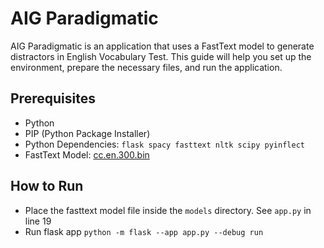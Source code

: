 # AIG Paradigmatic

AIG Paradigmatic is an application that uses a FastText model to generate distractors in English Vocabulary Test. 
This guide will help you set up the environment, prepare the necessary files, and run the application.

## Prerequisites
* Python
* PIP (Python Package Installer)
* Python Dependencies: `flask spacy fasttext nltk scipy pyinflect`
* FastText Model: [cc.en.300.bin](https://fasttext.cc/docs/en/crawl-vectors.html)

## How to Run
* Place the fasttext model file inside the `models` directory. See `app.py` in line 19
* Run flask app
  ```python -m flask --app app.py --debug run```
